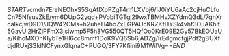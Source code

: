 $START$vcmdn7EreNEOhxS5SqAfIXpPZgT4m1LXVbj6/iJ0iYU6aAc2cjHuCLfuCn75NfsuvZkE/ym6DUpG2yqd+PVobiTGTgj29wxTBMHvXZYdmQ3dL/7gnXrcaIkcjwD9D1/JQW42CMs+h2uheH4hoZxEGPAUcKRZKfHYSk4vhf3OuAKhlf5GavUl2HrZiPFmX3jsiwmp5F5h8VG550QT5HQfOo0KrE09E2Gy57BkEOUaUa/KihoMXOhKIybTe1Hl6cc8mmf1DoK9VQ6Sb6jADZg/IrEdgmcfgjPdt2gBUXfdjdRUxjS3ldNCFynxGlqnaC+PUGQ/3FY7Kfiini9M1WiIVg==$END$